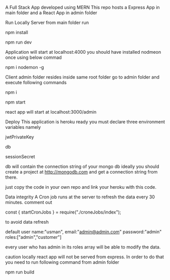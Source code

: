 A Full Stack App developed using MERN
This repo hosts a Express App in main folder and a React App in admin folder

Run Locally
Server
from main folder run

npm install

npm run dev

Application will start at localhost:4000 you should have installed nodmeon once using below commad

npm i nodemon -g

Client
admin folder resides inside same root folder go to admin folder and execute following commands

npm i

npm start

react app will start at localhost:3000/admin

Deploy
This application is heroku ready you must declare three environment variables namely

jwtPrivateKey

db

sessionSecret

db will contain the connection string of your mongo db ideally you should create a project at http://mongodb.com and get a connection string from there.

just copy the code in your own repo and link your heroku with this code.

Data integrity
A Cron job runs at the server to refresh the data every 30 minutes. comment out

const { startCronJobs } = require("./croneJobs/index");

to avoid data refresh

default user
name:"usman", email:"admin@admin.com" password:"admin" roles:["admin","customer"]

every user who has admin in its roles array will be able to modify the data.

caution
locally react app will not be served from express. In order to do that you need to run following command from admin folder

npm run build
